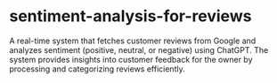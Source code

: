 # sentiment-analysis-for-reviews
A real-time system that fetches customer reviews from Google and analyzes sentiment (positive, neutral, or negative) using ChatGPT. The system provides insights into customer feedback for the owner by processing and categorizing reviews efficiently.
